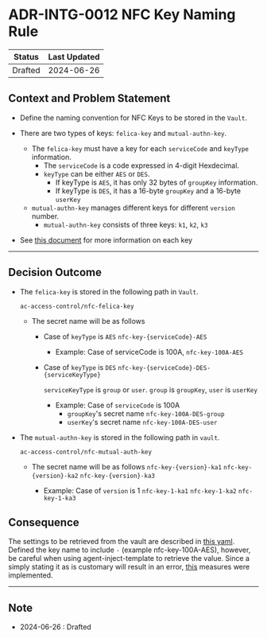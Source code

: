 # ADR-INTG-0012 NFC Key Naming Rule

| Status  | Last Updated |
| ------- | ------------ |
| Drafted | 2024-06-26   |

## Context and Problem Statement

- Define the naming convention for NFC Keys to be stored in the `Vault`.
- There are two types of keys: `felica-key` and `mutual-authn-key`.
  - The `felica-key` must have a key for each `serviceCode` and `keyType` information.
    - The `serviceCode` is a code expressed in 4-digit Hexdecimal.
    - `keyType` can be either `AES` or `DES`.
      - If keyType is `AES`, it has only 32 bytes of `groupKey` information.
      - If keyType is `DES`, it has a 16-byte `groupKey` and a 16-byte `userKey`
  - `mutual-authn-key` manages different keys for different `version` number.
    - `mutual-authn-key` consists of three keys: `k1`, `k2`, `k3`

- See [this document](https://github.com/wp-wcm/city/blob/main/projects/ac-access-control/backend/docs/adr/security/ADR-SEC-0005_SecretsOfNFCReaderWriter.md) for more information on each key

---

## Decision Outcome

- The `felica-key` is stored in the following path in `Vault`.

  `ac-access-control/nfc-felica-key`

  - The secret name will be as follows
    - Case of `keyType` is `AES`
      `nfc-key-{serviceCode}-AES`

      - Example:
        Case of serviceCode is 100A,
        `nfc-key-100A-AES`

    - Case of `keyType` is `DES`
      `nfc-key-{serviceCode}-DES-{serviceKeyType}`

      `serviceKeyType` is `group` or `user`.
      `group` is `groupKey`, `user` is `userKey`

      - Example:
        Case of `serviceCode` is 100A
        - `groupKey`'s secret name
          `nfc-key-100A-DES-group`
        - `userKey`'s secret name
          `nfc-key-100A-DES-user`

- The `mutual-authn-key` is stored in the following path in `vault`.

  `ac-access-control/nfc-mutual-auth-key`

  - The secret name will be as follows
    `nfc-key-{version}-ka1`
    `nfc-key-{version}-ka2`
    `nfc-key-{version}-ka3`

    - Example:
      Case of `version` is 1
      `nfc-key-1-ka1`
      `nfc-key-1-ka2`
      `nfc-key-1-ka3`

## Consequence

The settings to be retrieved from the vault are described in [this yaml](https://github.com/wp-wcm/city/blob/main/projects/ac-access-control/backend/auth/api-server/k8s/dev/deployment.yaml).
Defined the key name to include `-` (example nfc-key-100A-AES), however, be careful when using agent-inject-template to retrieve the value.
Since a simply stating it as is customary will result in an error, [this](https://github.com/wp-wcm/city/pull/31047) measures were implemented.

---

## Note

- 2024-06-26 : Drafted
